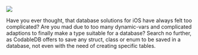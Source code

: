 ![](https://raw.githubusercontent.com/pauljohanneskraft/CodableDB/master/README_Assets/Logo.png)

Have you ever thought, that database solutions for iOS have always felt too complicated? Are you mad due to too many dynamic-vars and complicated adaptions to finally make a type suitable for a database? Search no further, as CodableDB offers to save any struct, class or enum to be saved in a database, not even with the need of creating specific tables.
